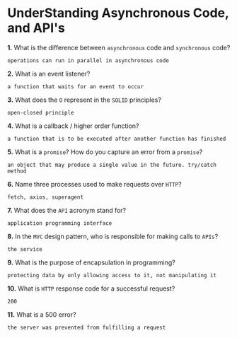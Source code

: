 # UnderStanding Asynchronous Code, and API's

**1.** What is the difference between `asynchronous` code and `synchronous` code?
<!-- enter you answer in the space below -->
```
operations can run in parallel in asynchronous code
```
**2.** What is an event listener?
<!-- enter you answer in the space below -->
```
a function that waits for an event to occur
```
**3.** What does the `O` represent in the `SOLID` principles?
<!-- enter you answer in the space below -->
```
open-closed principle
```
**4.** What is a callback / higher order function?
<!-- enter you answer in the space below -->
```
a function that is to be executed after another function has finished
```
**5.** What is a `promise`? How do you capture an error from a `promise`?
<!-- enter you answer in the space below -->
```
an object that may produce a single value in the future. try/catch method
```
**6.** Name three processes used to make requests over `HTTP`?
<!-- enter you answer in the space below -->
```
fetch, axios, superagent
```
**7.** What does the `API` acronym stand for?
<!-- enter you answer in the space below -->
```
application programming interface
```
**8.** In the `MVC` design pattern, who is responsible for making calls to `APIs`?
<!-- enter you answer in the space below -->
```
the service
```
**9.** What is the purpose of encapsulation in programming?
<!-- enter you answer in the space below -->
```
protecting data by only allowing access to it, not manipulating it
```
**10.** What is `HTTP` response code for a successful request?
<!-- enter you answer in the space below -->
```
200
```
**11.** What is a 500 error?
<!-- enter you answer in the space below -->
```
the server was prevented from fulfilling a request
```